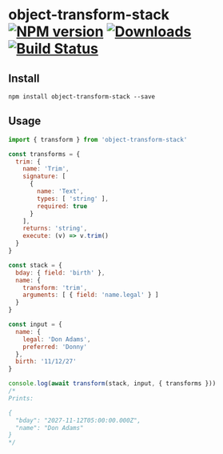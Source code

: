# object-transform-stack [![NPM version][npm-image]][npm-url] [![Downloads][downloads-image]][npm-url] [![Build Status][travis-image]][travis-url]


## Install

```
npm install object-transform-stack --save
```

## Usage

```js
import { transform } from 'object-transform-stack'

const transforms = {
  trim: {
    name: 'Trim',
    signature: [
      {
        name: 'Text',
        types: [ 'string' ],
        required: true
      }
    ],
    returns: 'string',
    execute: (v) => v.trim()
  }
}

const stack = {
  bday: { field: 'birth' },
  name: {
    transform: 'trim',
    arguments: [ { field: 'name.legal' } ]
  }
}

const input = {
  name: {
    legal: 'Don Adams',
    preferred: 'Donny'
  },
  birth: '11/12/27'
}

console.log(await transform(stack, input, { transforms }))
/*
Prints:

{
  "bday": "2027-11-12T05:00:00.000Z",
  "name": "Don Adams"
}
*/
```

[downloads-image]: http://img.shields.io/npm/dm/object-transform-stack.svg
[npm-url]: https://npmjs.org/package/object-transform-stack
[npm-image]: http://img.shields.io/npm/v/object-transform-stack.svg

[travis-url]: https://travis-ci.org/staeco/object-transform-stack
[travis-image]: https://travis-ci.org/staeco/object-transform-stack.png?branch=master
